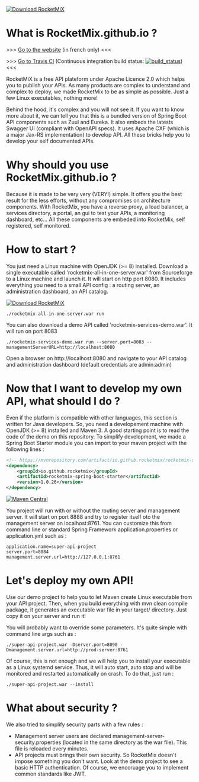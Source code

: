 [![Download RocketMiX](https://a.fsdn.com/con/app/sf-download-button)](https://sourceforge.net/projects/rocketmix/files/latest/download)

# What is RocketMix.github.io ?

\>\>\> [Go to the website](https://rocketmix.github.io "https://rocketmix.github.io") (in french only) <<<

\>\>\> [Go to Travis CI](https://travis-ci.org/rocketmix/rocketmix.source "https://travis-ci.org/rocketmix/rocketmix.source") (Continuous integration build status: [![build_status](https://travis-ci.org/rocketmix/rocketmix.source.svg?branch=master)](https://travis-ci.org/rocketmix/rocketmix.source)) <<<



RocketMiX is a free API plateform under Apache Licence 2.0 which helps you to publish your APIs. As many products are complex to understand and complex to deploy, we made RocketMix to be as simple as possible. Just a few Linux executables, nothing more! 

Behind the hood, it's complex and you will not see it. If you want to know more about it, we can tell you that this is a bundled version of Spring Boot API components such as Zuul and Eureka. It also embeds the latests Swagger UI (compliant with OpenAPI specs). It uses Apache CXF (which is a major Jax-RS implementation) to develop API. All these bricks help you to develop your self documented APIs.

# Why should you use RocketMix.github.io ?

Because it is made to be very very (VERY!) simple. It offers you the best result for the less efforts, without any compromises on architecture components. With RocketMix, you have a reverse proxy, a load balancer, a services directory, a portal, an gui to test your APIs, a monitoring dashboard, etc... All these components are embeded into RocketMix, self registered, self monitored.

# How to start ?

You just need a Linux machine with OpenJDK (>= 8) installed. Download a single executable called 'rocketmix-all-in-one-server.war' from Sourceforge to a Linux machine and launch it. It will start on http port 8080. It includes everything you need to a small API config : a routing server, an administration dashboard, an API catalog. 

[![Download RocketMiX](https://img.shields.io/sourceforge/dt/rocketmix.svg)](https://sourceforge.net/projects/rocketmix/files/latest/download)

```
./rocketmix-all-in-one-server.war run
```

You can also download a demo API called 'rocketmix-services-demo.war'. It will run on port 8083

```
./rocketmix-services-demo.war run --server.port=8083 --managementServerURL=http://localhost:8080
```

Open a browser on http://localhost:8080 and navigate to your API catalog and administration dashboard (default credentials are admin:admin)


# Now that I want to develop my own API, what should I do ?

Even if the platform is compatible with other languages, this section is written for Java developers. So, you need a developement machine with OpenJDK (>= 8) installed and Maven 3. A good starting point is to read the code of the demo on this repository. To simplify development, we made a Spring Boot Starter module you can import to your maven project with the following lines :

```XML
<!-- https://mvnrepository.com/artifact/io.github.rocketmix/rocketmix-spring-boot-starter -->
<dependency>
    <groupId>io.github.rocketmix</groupId>
    <artifactId>rocketmix-spring-boot-starter</artifactId>
    <version>1.0.26</version>
</dependency>
```

[![Maven Central](https://maven-badges.herokuapp.com/maven-central/io.github.rocketmix/rocketmix-spring-boot-starter/badge.svg)](https://maven-badges.herokuapp.com/maven-central/io.github.rocketmix/rocketmix-spring-boot-starter)

You project will run with or without the routing server and management server. It will start on port 8888 and try to register itself oto the management server on localhost:8761. You can customize this from command line or standard Spring Framework application.properties or application.yml such as :

```
application.name=super-api-project
server.port=8084
management.server.url=http://127.0.0.1:8761
```
# Let's deploy my own API!

Use our demo project to help you to let Maven create Linux executable from your API project. Then, when you build everything with mvn clean compile package, it generates an executable war file in your target/ directory. Just copy it on your server and run it! 

You will probably want to override some parameters. It's quite simple with command line args such as :

```
./super-api-project.war -Dserver.port=8090 -Dmanagement.server.url=http://prod-server:8761
```

Of course, this is not enough and we will help you to install your executable as a Linux systemd service. Thus, it will auto start, auto stop and will be monitored and restarted automatically on crash. To do that, just run :

```
./super-api-project.war --install
```

# What about security ?

We also tried to simplify security parts with a few rules :
* Management server users are declared management-server-security.properties (located in the same directory as the war file). This file is reloaded every minutes. 
* API projects must brings their own security. So RocketMix doesn't impose something you don't want. Look at the demo project to see a basic HTTP authentication. Of course, we encoruage you to implement common standards like JWT.   



